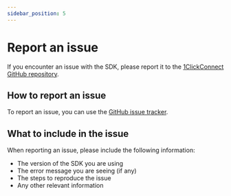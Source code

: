 ```yaml
---
sidebar_position: 5
---
```


# Report an issue

If you encounter an issue with the SDK, please report it to the [1ClickConnect GitHub repository](https://github.com/one-click-connect/one-click-connect/issues).

## How to report an issue

To report an issue, you can use the [GitHub issue tracker](https://github.com/one-click-connect/one-click-connect/issues).

## What to include in the issue

When reporting an issue, please include the following information:

- The version of the SDK you are using
- The error message you are seeing (if any)
- The steps to reproduce the issue
- Any other relevant information
